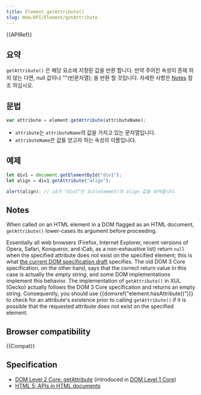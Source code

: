 ```yaml
---
title: Element.getAttribute()
slug: Web/API/Element/getAttribute
---
```

{{APIRef}}

## 요약

`getAttribute()` 은 해당 요소에 지정된 값을 반환 합니다. 만약 주어진 속성이 존재 하지 않는 다면, null 값이나 ""(빈문자열); 을 반환 할 것입니다. 자세한 사항은 [Notes](#notes) 참조 하십시오.

## 문법

```js
var attribute = element.getAttribute(attributeName);
```

- `attribute`는 `attributeName`의 값을 가지고 있는 문자열입니다.
- `attributeName`은 값을 얻고자 하는 속성의 이름입니다.

## 예제

```js
let div1 = document.getElementById("div1");
let align = div1.getAttribute("align");

alert(align); // id가 "div1"인 요소(element)의 align 값을 보여줍니다.
```

## Notes

When called on an HTML element in a DOM flagged as an HTML document, `getAttribute()` lower-cases its argument before proceeding.

Essentially all web browsers (Firefox, Internet Explorer, recent versions of Opera, Safari, Konqueror, and iCab, as a non-exhaustive list) return `null` when the specified attribute does not exist on the specified element; this is what [the current DOM specification draft](http://dom.spec.whatwg.org/#dom-element-getattribute) specifies. The old DOM 3 Core specification, on the other hand, says that the correct return value in this case is actually the _empty string_, and some DOM implementations implement this behavior. The implementation of `getAttribute()` in XUL (Gecko) actually follows the DOM 3 Core specification and returns an empty string. Consequently, you should use {{domxref("element.hasAttribute()")}} to check for an attribute's existence prior to calling `getAttribute()` if it is possible that the requested attribute does not exist on the specified element.

## Browser compatibility

{{Compat}}

## Specification

- [DOM Level 2 Core: getAttribute](http://www.w3.org/TR/DOM-Level-2-Core/core.html#ID-666EE0F9) (introduced in [DOM Level 1 Core](http://www.w3.org/TR/REC-DOM-Level-1/level-one-core.html#method-getAttribute))
- [HTML 5: APIs in HTML documents](http://www.whatwg.org/specs/web-apps/current-work/multipage/dom.html#apis-in-html-documents)
